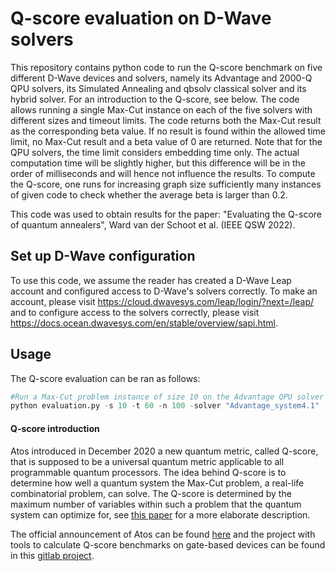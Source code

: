 # Q-score evaluation on D-Wave solvers

This repository contains python code to run the Q-score benchmark on five different D-Wave devices and solvers, namely its Advantage and 2000-Q QPU solvers, its Simulated Annealing and qbsolv classical solver and its hybrid solver. For an introduction to the Q-score, see below. The code allows running a single Max-Cut instance on each of the five solvers with different sizes and timeout limits. The code returns both the Max-Cut result as the corresponding beta value. If no result is found within the allowed time limit, no Max-Cut result and a beta value of 0 are returned. Note that for the QPU solvers, the time limit considers embedding time only. The actual computation time will be slightly higher, but this difference will be in the order of milliseconds and will hence not influence the results. To compute the Q-score, one runs for increasing graph size sufficiently many instances of given code to check whether the average beta is larger than 0.2.

This code was used to obtain results for the paper: "Evaluating the Q-score of quantum annealers", Ward van der Schoot et al. (IEEE QSW 2022).

## Set up D-Wave configuration
To use this code, we assume the reader has created a D-Wave Leap account and configured access to D-Wave's solvers correctly. To make an account, please visit https://cloud.dwavesys.com/leap/login/?next=/leap/ and to configure access to the solvers correctly, please visit https://docs.ocean.dwavesys.com/en/stable/overview/sapi.html.

## Usage
The Q-score evaluation can be ran as follows:

```python
#Run a Max-Cut problem instance of size 10 on the Advantage QPU solver of D-Wave with a time limit of 60 seconds, returning 100 reads.
python evaluation.py -s 10 -t 60 -n 100 -solver "Advantage_system4.1"
```

#### Q-score introduction

Atos introduced in December 2020 a new quantum metric, called Q-score, that is supposed to be a universal quantum metric applicable to all programmable quantum processors. The idea behind Q-score is to determine how well a quantum system the Max-Cut problem, a real-life combinatorial problem, can solve. The Q-score is determined by the maximum number of variables within such a problem that the quantum system can optimize for, see [this paper](https://arxiv.org/abs/2102.12973) for a more elaborate description. 

The official announcement of Atos can be found [here](https://atos.net/en/2020/press-release_2020_12_04/atos-announces-q-score-the-only-universal-metrics-to-assess-quantum-performance-and-superiority) and the project with tools to calculate Q-score benchmarks on gate-based devices can be found in this [gitlab project](https://github.com/myQLM/qscore).
